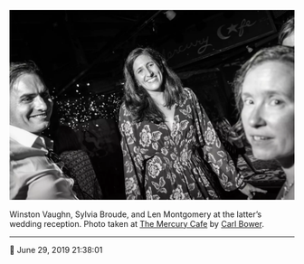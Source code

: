 ![Winston Vaughn, Sylvia Broude, and Len Montgomery](assets/02a4015e8f2d22ce0e6159290cfc388e.webp)

Winston Vaughn, Sylvia Broude, and Len Montgomery at the latter’s wedding reception. Photo taken at [The Mercury Cafe](http://mercurycafe.com/) by [Carl Bower](http://carlbowerphotos.com/).

- - - -

<span aria-hidden="true">📅</span> June 29, 2019 21:38:01
